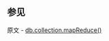 ## 参见

原文 - [db.collection.mapReduce()]( https://docs.mongodb.com/manual/reference/method/db.collection.mapReduce/ )

